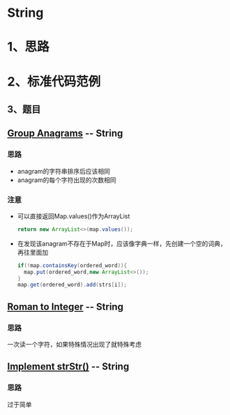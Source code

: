 # String

# 1、思路

# 2、标准代码范例

## 3、题目

## [Group Anagrams](https://leetcode.com/problems/group-anagrams)  -- String

### 思路

- anagram的字符串排序后应该相同
- anagram的每个字符出现的次数相同

### 注意

- 可以直接返回Map.values()作为ArrayList

  ```java
  return new ArrayList<>(map.values());
  ```

- 在发现该anagram不存在于Map时，应该像字典一样，先创建一个空的词典，再往里面加

  ```java
  if(!map.containsKey(ordered_word)){
  	map.put(ordered_word,new ArrayList<>()); 
  }
  map.get(ordered_word).add(strs[i]);
  ```

  

## [Roman to Integer](https://leetcode.com/problems/roman-to-integer) -- String

### 思路

一次读一个字符，如果特殊情况出现了就特殊考虑



## [Implement strStr()](https://leetcode.com/problems/implement-strstr)  -- String

### 思路

过于简单



